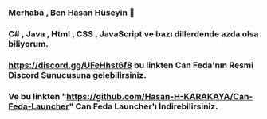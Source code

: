 ### Merhaba , Ben Hasan Hüseyin 👋

### C# , Java , Html , CSS , JavaScript ve bazı dillerdende azda olsa biliyorum.

### https://discord.gg/UFeHhst6f8 bu linkten Can Feda'nın Resmi Discord Sunucusuna gelebilirsiniz.

### Ve bu linkten "https://github.com/Hasan-H-KARAKAYA/Can-Feda-Launcher" Can Feda Launcher'ı İndirebilirsiniz.

### 

<!--
**Hasan-H-KARAKAYA/Hasan-H-Karakaya** is a ✨ _special_ ✨ repository because its `README.md` (this file) appears on your GitHub profile.

Here are some ideas to get you started:

- 🔭 I’m currently working on ...
- 🌱 I’m currently learning ...
- 👯 I’m looking to collaborate on ...
- 🤔 I’m looking for help with ...
- 💬 Ask me about ...
- 📫 How to reach me: ...
- 😄 Pronouns: ...
- ⚡ Fun fact: ...
-->

